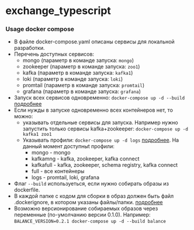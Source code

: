 # exchange_typescript

### Usage docker compose

- В файле docker-compose.yaml описаны сервисы для локальной разработки. 
- Перечень доступных сервисов: 
  - mongo (параметр в команде запуска: `mongo`)
  - zookeeper (параметр в команде запуска: `zoo1`)
  - kafka (параметр в команде запуска: `kafka1`)
  - loki (параметр в команде запуска: `loki`)
  - promtail (параметр в команде запуска: `promtail`)
  - grafana (параметр в команде запуска: `grafana`)
- Запуск всех сервисов одновременно: `docker-compose up -d --build` [подробнее](https://docs.docker.com/engine/reference/commandline/compose_up/)
- Если нужды в запуске одновременно всех контейнеров нет, то можно:
  - указывать отдельные сервисы для запуска. Например нужно запустить только сервисы kafka+zookeeper: `docker-compose up -d kafka1 zoo1`
  - Указывать профили: `docker-compose up -d logs` [подробнее](https://docs.docker.com/compose/profiles/). На данный момент доступныt профили:
    - mongo - mongo
    - kafkamng - kafka, zookeeper, kafka connect
    - kafkafull - kafka, zookeeper, schema registry, kafka connect
    - full - все контейнеры
    - logs - promtail, loki, grafana
- Флаг `--build` используеться, если нужно собирать образы из dockerfile.
- В каждой папке с кодом для сборки в образ должен быть файл .dockerignore, в котором указаны файлы/папки. [подробнее](https://www.tutorialspoint.com/using-dockerignore-file)
- Возможно версионирование собираемых образов через переменные (по-умолчанию версии 0.1.0). Например: `BALANCE_VERSION=0.2.1 docker-compose up -d --build balance`
